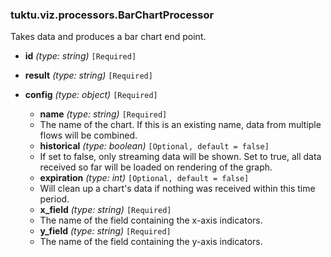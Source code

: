 ### tuktu.viz.processors.BarChartProcessor
Takes data and produces a bar chart end point.

  * **id** *(type: string)* `[Required]`

  * **result** *(type: string)* `[Required]`

  * **config** *(type: object)* `[Required]`

    * **name** *(type: string)* `[Required]`
    - The name of the chart. If this is an existing name, data from multiple flows will be combined.

    * **historical** *(type: boolean)* `[Optional, default = false]`
    - If set to false, only streaming data will be shown. Set to true, all data received so far will be loaded on rendering of the graph.

    * **expiration** *(type: int)* `[Optional, default = false]`
    - Will clean up a chart's data if nothing was received within this time period.

    * **x_field** *(type: string)* `[Required]`
    - The name of the field containing the x-axis indicators.

    * **y_field** *(type: string)* `[Required]`
    - The name of the field containing the y-axis indicators.

